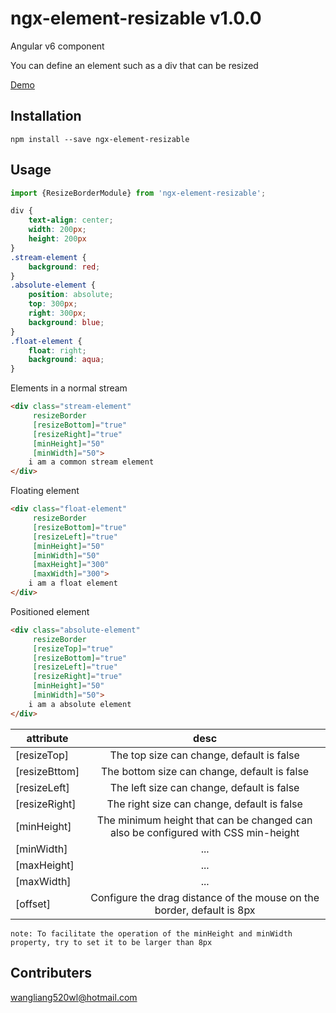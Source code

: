 # ngx-element-resizable v1.0.0

Angular v6 component

You can define an element such as a div that can be resized


[Demo](https://liangshen001.github.io/resize-border/)


## Installation

`npm install --save ngx-element-resizable`

## Usage

```typescript
import {ResizeBorderModule} from 'ngx-element-resizable';
```

```css
div {
    text-align: center;
    width: 200px;
    height: 200px
}
.stream-element {
    background: red;
}
.absolute-element {
    position: absolute;
    top: 300px;
    right: 300px;
    background: blue;
}
.float-element {
    float: right;
    background: aqua;
}
```

Elements in a normal stream

```html
<div class="stream-element"
     resizeBorder
     [resizeBottom]="true"
     [resizeRight]="true"
     [minHeight]="50"
     [minWidth]="50">
    i am a common stream element
</div>
 ```
 
 Floating element

```html
<div class="float-element"
     resizeBorder
     [resizeBottom]="true"
     [resizeLeft]="true"
     [minHeight]="50"
     [minWidth]="50"
     [maxHeight]="300"
     [maxWidth]="300">
    i am a float element
</div>
```

Positioned element

```html
<div class="absolute-element"
     resizeBorder
     [resizeTop]="true"
     [resizeBottom]="true"
     [resizeLeft]="true"
     [resizeRight]="true"
     [minHeight]="50"
     [minWidth]="50">
    i am a absolute element
</div>
```


| attribute     | desc    |
| -------       | :------:   |
| [resizeTop]   | The top size can change, default is false      |
| [resizeBttom] | The bottom size can change, default is false      |
| [resizeLeft]  | The left size can change, default is false      |
| [resizeRight] | The right size can change, default is false      |
| [minHeight]   | The minimum height that can be changed can also be configured with CSS min-height      |
| [minWidth]    | ...      |
| [maxHeight]   | ...      |
| [maxWidth]    | ...      |
| [offset]      | Configure the drag distance of the mouse on the border, default is 8px|


`note: To facilitate the operation of the minHeight and minWidth property, try to set it to be larger than 8px`

## Contributers


wangliang520wl@hotmail.com